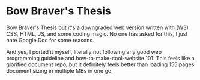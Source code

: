 # Bow Braver's Thesis
 Bow Braver's Thesis but it's a downgraded web version written with (W3) CSS, HTML, JS, and some coding magic. No one has asked for this, I just hate Google Doc for some reasons.
 
 And yes, I ported it myself, literally not following any good web programming guideline and how-to-make-cool-website 101. This feels like a glorified document repo, but it definitely feels better than loading 155 pages document sizing in multiple MBs in one go.
